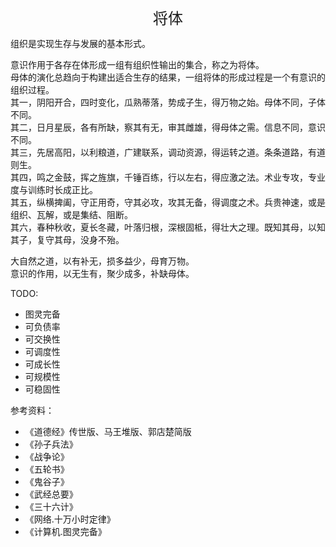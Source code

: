 <center><font size=5>将体</font></center>

组织是实现生存与发展的基本形式。<br>

意识作用于各存在体形成一组有组织性输出的集合，称之为将体。<br/>
母体的演化总趋向于构建出适合生存的结果，一组将体的形成过程是一个有意识的组织过程。<br/>
其一，阴阳开合，四时变化，瓜熟蒂落，势成子生，得万物之始。母体不同，子体不同。<br/>
其二，日月星辰，各有所缺，察其有无，审其雌雄，得母体之需。信息不同，意识不同。<br/>
其三，先居高阳，以利粮道，广建联系，调动资源，得运转之道。条条道路，有道则生。<br/>
其四，鸣之金鼓，挥之旌旗，千锤百练，行以左右，得应激之法。术业专攻，专业度与训练时长成正比。<br/>
其五，纵横捭阖，守正用奇，守其必攻，攻其无备，得调度之术。兵贵神速，或是组织、瓦解，或是集结、阻断。<br/>
其六，春种秋收，夏长冬藏，叶落归根，深根固柢，得壮大之理。既知其母，以知其子，复守其母，没身不殆。<br/>

大自然之道，以有补无，损多益少，母育万物。<br/>
意识的作用，以无生有，聚少成多，补缺母体。<br/>

TODO: 
* 图灵完备
* 可负债率
* 可交换性
* 可调度性
* 可成长性
* 可规模性
* 可稳固性

参考资料：
* 《道德经》传世版、马王堆版、郭店楚简版
* 《孙子兵法》
* 《战争论》
* 《五轮书》
* 《鬼谷子》
* 《武经总要》
* 《三十六计》
* 《网络.十万小时定律》
* 《计算机.图灵完备》

